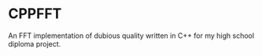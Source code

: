 # CPPFFT

An FFT implementation of dubious quality written in C++ for my high school diploma project.
